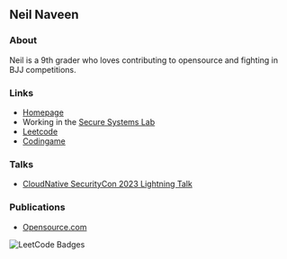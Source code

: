 ## Neil Naveen

### About 

Neil is a 9th grader who loves contributing to opensource and fighting in BJJ competitions.

### Links

- [Homepage](https://neilnaveen.dev)
- Working in the [Secure Systems Lab](https://ssl.engineering.nyu.edu/people#neil_naveen)
- [Leetcode](https://leetcode.com/neilnaveen/)
- [Codingame](https://www.codingame.com/profile/0fa733a2c7f92a829e4190625b5b9a485718854)


### Talks
- [CloudNative SecurityCon 2023 Lightning Talk](https://www.youtube.com/watch?v=K6NRUGol-rE&t=7s)
### Publications 
- [Opensource.com](https://opensource.com/article/23/3/my-first-code-contribution-age-14)

![LeetCode Badges](https://leetcode-badge-showcase.vercel.app/api?username=neilnaveen&theme=dark)
